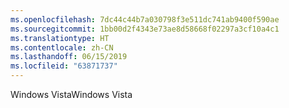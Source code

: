 ```yaml
---
ms.openlocfilehash: 7dc44c44b7a030798f3e511dc741ab9400f590ae
ms.sourcegitcommit: 1bb00d2f4343e73ae8d58668f02297a3cf10a4c1
ms.translationtype: HT
ms.contentlocale: zh-CN
ms.lasthandoff: 06/15/2019
ms.locfileid: "63871737"
---
```

<span data-ttu-id="759d6-101">Windows Vista</span><span class="sxs-lookup"><span data-stu-id="759d6-101">Windows Vista</span></span>